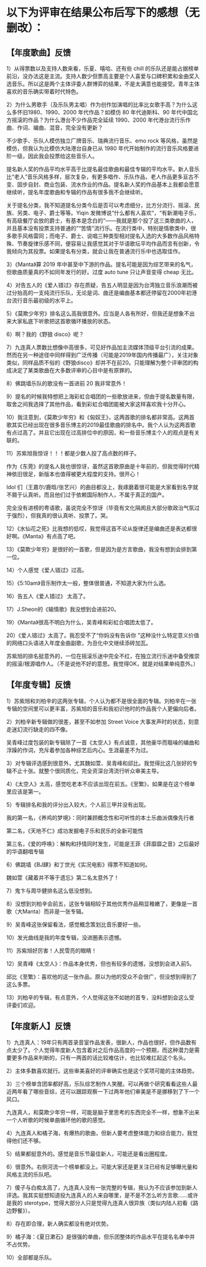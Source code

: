 # 以下为评审在结果公布后写下的感想（无删改）：

## 【年度歌曲】反馈

1）从得票数以及支持人数来看，乐夏、嘻哈、还有些 chill 的乐队还是能占据榜单前沿，没办法这是主流。支持人数少但票高主要是个人喜爱与口碑积累和金曲奖入选音乐。所以这是两个主体评委人群博弈的结果，不是太满意也能接受。青年主体喜欢的音乐确实带着时代特色。

2）为什么男歌手（及乐队男主唱）作为创作加演唱的比率比女歌手高？为什么这么多怀旧1980、1990、2000 年代作品？如模仿 80 年代迪斯科、90 年代中国北方摇滚的作品？为什么港台不少作品完全延续 1990、2000 年代港台流行乐作曲、作词、编曲、混音，完全没有更新？

不少歌手、乐队人模仿独立厂牌音乐、瑞典流行音乐、emo rock 等风格，虽然是模仿，但我认为比模仿大陆港台自身已从 1980 年代开始制作的流行音乐风格要进阶一级，因此我会投票给这些音乐人。

提名新人奖的作品平均水平高于比提名最佳歌曲和最佳专辑的平均水平。新人音乐比“老人”音乐风格多样，层次复杂，有更多唱作、乐队作品，老人作品更多亘古不变、固步自封、商业包装、流水作业的作品。提名新人奖的作品基本上我都会愿意继续听，提名年度歌曲和专辑的作品有很多我不会继续听。

关于提名分类，我不知道提名分类今后是否可以考虑细分，比方分流行、摇滚、民族、另类、电子、爵士等等。Yiqin 发微博说“什么都有人喜欢“，“有新潮电子乐，有高级餐厅会放的爵士，有基本是念白的“——我就是那个投了这三类歌曲的人，并且基本没有投票支持普通的”“苦情”流行乐。在流行类中，特别是情歌类中，很多歌手风格雷同；而电子、爵士、说唱三种类型相对提名入选的大多数作品风格特殊、节奏旋律乐感不同，便容易让我感觉其对于华语歌坛平均作品而言有创新，令我倾向为其投票。如果提名有分类，就会让我在普通流行乐中也选取佳作。

3）《Manta》算 2019 年中甚至中下游的作品。提名可能是因为综艺带来的名气，但歌曲质量真的不如同年发行的好。过度 auto tune 只让声音变得 cheap 无比。

4）对告五人的《爱人错过》存在质疑，告五人明显是因为台湾独立音乐浪潮而被过分抬高的一支纯流行乐队，无论是词、曲还是编曲基本都还停留在2000年初港台流行音乐最初级的水平上。

5）《莫欺少年穷》排名这么高我很意外。应当是人各有所好，但我还是想象不出来大家私底下听歌把这首歌循环播放的状态。

6）啊？我的《野狼 disco》呢？

7）九连真人票数比想像中高很多，可见好作品加主流媒体顶级平台引流的成果。然而在另一种途径中同样得到广泛传播（可能是2019年国内传播最广），关注对象类似，同样品质不俗的《野狼disco》却并不在前20。只能理解为整个评审团的构成决定了某类歌曲在大多数评审的心目中是有原罪的。

8）佛跳墙乐队的歌没有一首进前 20 我非常意外！

9）提名的时候我特想把上海彩虹合唱团的一些歌放进来，但由于提名数量有限，取舍之间我选择了其他作品，看到彩虹合唱团能被大家这样喜欢我十分开心。

10）我注意到，《莫欺少年穷》和《匈奴王》，这两首歌的排名都非常高。这两首歌其实已经出现在很多音乐博主的2019最佳歌曲的排名中。我个人认为这两首歌有点过高了。并且它出现在过高排位中的原因，和一些音乐博主个人的观点是有关联的。

11）苏紫旭我惊讶！！！都是少数人投了高点数的样子。

作为《东莞》的提名人我也很惊讶，虽然这首歌原曲是十年前的，但我觉得时代精神依旧很足，新版本也值得被更大程度的支持。很开心！

Idol 们（王嘉尔/鹿晗/张艺兴）的曲目都没上，我琢磨着很可能是大家看到名字就不屑于认真听。而且他们过于依赖国际制作人，不属于真正的国产。

完全没有进榜的粤语歌，虽说完全不惊讶（毕竟有文化隔阂且大部分歌政治气氛过于强烈），但我真的很认真听、投票了。哭。

12）《水仙花之死》比我想的低哎，我觉得这首不论从旋律还是编曲还是表达都很好啊。《Manta》有点高了吧。

13）《莫欺少年穷》是很好的一首歌，但是因为是方言歌曲，我没有想到会排到第一位。

14）个人感觉《爱人错过》过高。

15）《5:10am》音乐制作太一般，整体很普通，不知道大家为什么选。

16）告五人《爱人错过》 太高了。

17）J.Sheon的《输情歌》我没想到会进前20。

19）《Manta》很高不明白为什么，吴青峰和彩虹合唱团太低了。

20）《爱人错过》太高了。我忍受不了“你妈没有告诉你  ”这种没什么特定意义价值的网络口头语进入年度金曲副歌，为丑化中文继续添砖加瓦。

苏紫旭的排名挺意外的，一位在摇滚乐迷中完全不红，在独立流行乐迷中备受推崇的摇滚/根源唱作人。（不是说他不好的意思。我觉得OK，就是对结果单纯意外。）

## 【年度专辑】反馈

1）苏紫旭和刘柏辛的这两张专辑，个人认为都不是很全面的专辑。刘柏辛在一张专辑的空间里可以更丰富，苏紫旭的音乐和我初识他时的作品我个人更偏向后者。

2）刘柏辛新专辑做的很差，甚至不如参加 Street Voice 大事发声时的状态，刻意走迷幻流行缺走的四不像。

吴青峰过度包装的新专辑除了一首《太空人》有点诚意，其他豪华而聒噪的编曲和浮躁的作词，充斥着参加各种综艺后内心。生涯最差不为过。

3）对专辑评选感到很意外，尤其魏如萱、吴青峰和邱比。我觉得比这几张好的专辑不止十张。就整个很同质化，完全资深台湾流行听众审美主导。

4）《太空人》太高，感觉吃老本不应该出现在前五。《至繁》，如果是在这个榜单里应该是第一。

5）专辑排名和我的评分出入较大，个人前三甲并没有出现。

我的第一名，《养鸡的梦境》：同时兼顾概念性和可听性的本土乐曲派偶像先行者

第二名，《天地不仁》成功发掘电子乐和民乐的全新可能性

第三名，《爱的呼唤》：解构和抒情同时发生，可能是王菲《菲靡靡之音》之后最好的华语翻唱专辑

6）佛跳墙《BJ肆》和丁世光《实况电影》得票不知道如何。

魏如萱《藏着并不等于遗忘》第二名太意外了！

7）鬼卞与周华健排名这么低没想到。

8）没想到刘柏辛会前五，这张专辑相较于其他优秀作品稍显稚嫩了，更像是一首歌（大Manta）而非是一张专辑。

9）吴青峰这张保留看法，感觉概念策划比音乐要好一些。

10）发光曲线是我的年度专辑，没进圈表示遗憾。

11）苏紫旭好厉害！人民雪亮的眼睛！

12）吴青峰《太空人》：作品本身优秀，但也有较多的遗憾，没想到会进入前5。

邱比《至繁》：喜欢他的这一张作品，原以为他的受众不会很广，但没想到得到了这么多票。

13）刘柏辛的专辑，有点意外，个人觉得这张不如她的首专，没料想到会这么受评委们欢迎。

## 【年度新人】反馈

1）九连真人：19年只有两首录音室作品发表，很新人，作品也很好，但作品数有点太少了。个人觉得年度新人包含着对之后作品高度的一个预期，而这种潜力是需要更多作品来判断的，只有一两首的话比较难估计，也比较难扛起这个名头。

2）主体多数喜欢就行。这些审美喜好的评审确实也是这个奖项可能的主体趋势。

3）三个榜单含团率都好高，乐队综艺制作人笑醒。可以再做个研究看看这些人最近两年看了哪些音综，还可以跟踪观察一下过两年他们审美是不是挪移到了下一个风口。

九连真人，和莫欺少年穷一样，可能是脑子里思考的东西完全不一样，想象不出来一个人听歌的时候单曲循环他的歌的感觉。

4）九连真人和橘子海，有爆热的歌曲，但新人要考虑整体能力和综合能力，我觉得他们还不够。

5）结果都挺意外的。感觉是音乐节最佳新人，可能还是看出圈程度。

6）很意外。右侧河流一个榜单都没上。可能大家还是更关注已经有足够曝光量和风格主流的乐队吧。

7）傻子与白痴太高了，九连真人没有一张完整的专辑，我认为不应该参加到新人评选。我其实挺想知道投九连真人的人来自哪里，是不是不怎么听方言歌……或许是我的 sterotype，觉得大部分人只是觉得九连真人很异族（类似内陆人初看《路边野餐》）。

8）存在即合理，新人确实都没有绝对优势。

9）橘子海：《夏日漱石》是很强的单曲，但乐团整体的作品水平在提名名单中并不占优势。

10）全部都是乐队。
